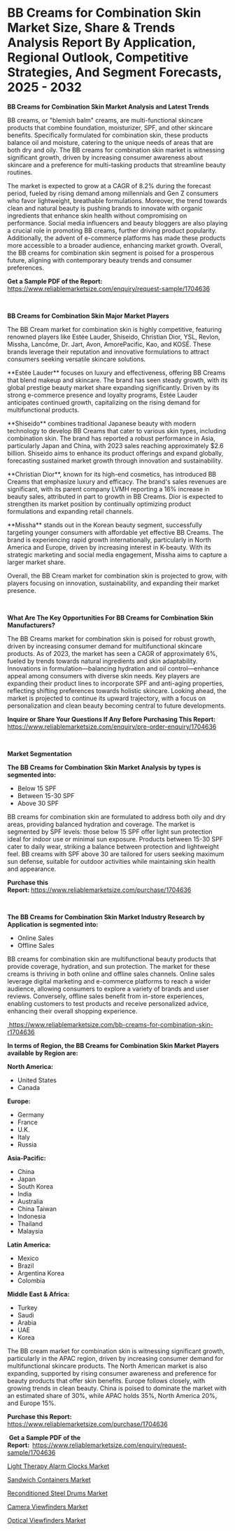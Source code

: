 <p><h1>BB Creams for Combination Skin Market Size, Share & Trends Analysis Report By Application, Regional Outlook, Competitive Strategies, And Segment Forecasts, 2025 - 2032</h1></p><p><strong>BB Creams for Combination Skin Market Analysis and Latest Trends</strong></p>
<p><p>BB creams, or "blemish balm" creams, are multi-functional skincare products that combine foundation, moisturizer, SPF, and other skincare benefits. Specifically formulated for combination skin, these products balance oil and moisture, catering to the unique needs of areas that are both dry and oily. The BB creams for combination skin market is witnessing significant growth, driven by increasing consumer awareness about skincare and a preference for multi-tasking products that streamline beauty routines.</p><p>The market is expected to grow at a CAGR of 8.2% during the forecast period, fueled by rising demand among millennials and Gen Z consumers who favor lightweight, breathable formulations. Moreover, the trend towards clean and natural beauty is pushing brands to innovate with organic ingredients that enhance skin health without compromising on performance. Social media influencers and beauty bloggers are also playing a crucial role in promoting BB creams, further driving product popularity. Additionally, the advent of e-commerce platforms has made these products more accessible to a broader audience, enhancing market growth. Overall, the BB creams for combination skin segment is poised for a prosperous future, aligning with contemporary beauty trends and consumer preferences.</p></p>
<p><strong>Get a Sample PDF of the Report:&nbsp;</strong> <a href="https://www.reliablemarketsize.com/enquiry/request-sample/1704636?utm_campaign=1879&utm_medium=2&utm_source=Github&utm_content=ia&utm_term=04042025&utm_id=bb-creams-for-combination-skin">https://www.reliablemarketsize.com/enquiry/request-sample/1704636</a></p>
<p>&nbsp;</p>
<p><strong>BB Creams for Combination Skin Major Market Players</strong></p>
<p><p>The BB Cream market for combination skin is highly competitive, featuring renowned players like Estée Lauder, Shiseido, Christian Dior, YSL, Revlon, Missha, Lancôme, Dr. Jart, Avon, AmorePacific, Kao, and KOSÉ. These brands leverage their reputation and innovative formulations to attract consumers seeking versatile skincare solutions.</p><p>**Estée Lauder** focuses on luxury and effectiveness, offering BB Creams that blend makeup and skincare. The brand has seen steady growth, with its global prestige beauty market share expanding significantly. Driven by its strong e-commerce presence and loyalty programs, Estée Lauder anticipates continued growth, capitalizing on the rising demand for multifunctional products.</p><p>**Shiseido** combines traditional Japanese beauty with modern technology to develop BB Creams that cater to various skin types, including combination skin. The brand has reported a robust performance in Asia, particularly Japan and China, with 2023 sales reaching approximately $2.6 billion. Shiseido aims to enhance its product offerings and expand globally, forecasting sustained market growth through innovation and sustainability.</p><p>**Christian Dior**, known for its high-end cosmetics, has introduced BB Creams that emphasize luxury and efficacy. The brand's sales revenues are significant, with its parent company LVMH reporting a 16% increase in beauty sales, attributed in part to growth in BB Creams. Dior is expected to strengthen its market position by continually optimizing product formulations and expanding retail channels.</p><p>**Missha** stands out in the Korean beauty segment, successfully targeting younger consumers with affordable yet effective BB Creams. The brand is experiencing rapid growth internationally, particularly in North America and Europe, driven by increasing interest in K-beauty. With its strategic marketing and social media engagement, Missha aims to capture a larger market share.</p><p>Overall, the BB Cream market for combination skin is projected to grow, with players focusing on innovation, sustainability, and expanding their market presence.</p></p>
<p>&nbsp;</p>
<p><strong>What Are The Key Opportunities For BB Creams for Combination Skin Manufacturers?</strong></p>
<p><p>The BB Creams market for combination skin is poised for robust growth, driven by increasing consumer demand for multifunctional skincare products. As of 2023, the market has seen a CAGR of approximately 6%, fueled by trends towards natural ingredients and skin adaptability. Innovations in formulation—balancing hydration and oil control—enhance appeal among consumers with diverse skin needs. Key players are expanding their product lines to incorporate SPF and anti-aging properties, reflecting shifting preferences towards holistic skincare. Looking ahead, the market is projected to continue its upward trajectory, with a focus on personalization and clean beauty becoming central to future developments.</p></p>
<p><strong>Inquire or Share Your Questions If Any Before Purchasing This Report:</strong> <a href="https://www.reliablemarketsize.com/enquiry/pre-order-enquiry/1704636?utm_campaign=1879&utm_medium=2&utm_source=Github&utm_content=ia&utm_term=04042025&utm_id=bb-creams-for-combination-skin">https://www.reliablemarketsize.com/enquiry/pre-order-enquiry/1704636</a></p>
<p>&nbsp;</p>
<p><strong>Market Segmentation</strong></p>
<p><strong>The BB Creams for Combination Skin Market Analysis by types is segmented into:</strong></p>
<p><ul><li>Below 15 SPF</li><li>Between 15-30 SPF</li><li>Above 30 SPF</li></ul></p>
<p><p>BB creams for combination skin are formulated to address both oily and dry areas, providing balanced hydration and coverage. The market is segmented by SPF levels: those below 15 SPF offer light sun protection ideal for indoor use or minimal sun exposure. Products between 15-30 SPF cater to daily wear, striking a balance between protection and lightweight feel. BB creams with SPF above 30 are tailored for users seeking maximum sun defense, suitable for outdoor activities while maintaining skin health and appearance.</p></p>
<p><strong>Purchase this Report:&nbsp;</strong><a href="https://www.reliablemarketsize.com/purchase/1704636?utm_campaign=1879&utm_medium=2&utm_source=Github&utm_content=ia&utm_term=04042025&utm_id=bb-creams-for-combination-skin">https://www.reliablemarketsize.com/purchase/1704636</a></p>
<p>&nbsp;</p>
<p><strong>The BB Creams for Combination Skin Market Industry Research by Application is segmented into:</strong></p>
<p><ul><li>Online Sales</li><li>Offline Sales</li></ul></p>
<p><p>BB creams for combination skin are multifunctional beauty products that provide coverage, hydration, and sun protection. The market for these creams is thriving in both online and offline sales channels. Online sales leverage digital marketing and e-commerce platforms to reach a wider audience, allowing consumers to explore a variety of brands and user reviews. Conversely, offline sales benefit from in-store experiences, enabling customers to test products and receive personalized advice, enhancing their overall shopping experience.</p></p>
<p><a href="https://www.reliablemarketsize.com/bb-creams-for-combination-skin-r1704636?utm_campaign=1879&utm_medium=2&utm_source=Github&utm_content=ia&utm_term=04042025&utm_id=bb-creams-for-combination-skin">&nbsp;https://www.reliablemarketsize.com/bb-creams-for-combination-skin-r1704636</a></p>
<p><strong>In terms of Region, the BB Creams for Combination Skin Market Players available by Region are:</strong></p>
<p>
    <p> <strong> North America: </strong>
        <ul>
            <li>United States</li>
            <li>Canada</li>
        </ul>
        </p> 
    <p> <strong> Europe: </strong>
        <ul>
            <li>Germany</li>
            <li>France</li>
            <li>U.K.</li>
            <li>Italy</li>
            <li>Russia</li>
        </ul>
        </p> 
    <p> <strong> Asia-Pacific: </strong>
        <ul>
            <li>China</li>
            <li>Japan</li>
            <li>South Korea</li>
            <li>India</li>
            <li>Australia</li>
            <li>China Taiwan</li>
            <li>Indonesia</li>
            <li>Thailand</li>
            <li>Malaysia</li>
        </ul>
        </p> 
    <p> <strong> Latin America: </strong>
        <ul>
            <li>Mexico</li>
            <li>Brazil</li>
            <li>Argentina Korea</li>
            <li>Colombia</li>
        </ul>
        </p> 
    <p> <strong> Middle East & Africa: </strong>
        <ul>
            <li>Turkey</li>
            <li>Saudi</li>
            <li>Arabia</li>
            <li>UAE</li>
            <li>Korea</li>
        </ul>
    </p>
    </p>
<p><p>The BB cream market for combination skin is witnessing significant growth, particularly in the APAC region, driven by increasing consumer demand for multifunctional skincare products. The North American market is also expanding, supported by rising consumer awareness and preference for beauty products that offer skin benefits. Europe follows closely, with growing trends in clean beauty. China is poised to dominate the market with an estimated share of 30%, while APAC holds 35%, North America 20%, and Europe 15%.</p></p>
<p><strong>Purchase this Report: </strong><a href="https://www.reliablemarketsize.com/purchase/1704636?utm_campaign=1879&utm_medium=2&utm_source=Github&utm_content=ia&utm_term=04042025&utm_id=bb-creams-for-combination-skin">https://www.reliablemarketsize.com/purchase/1704636</a></p>
<p>&nbsp;<strong>Get a Sample PDF of the Report:&nbsp;&nbsp;</strong><a href="https://www.reliablemarketsize.com/enquiry/request-sample/1704636?utm_campaign=1879&utm_medium=2&utm_source=Github&utm_content=ia&utm_term=04042025&utm_id=bb-creams-for-combination-skin">https://www.reliablemarketsize.com/enquiry/request-sample/1704636</a></p>
<p><strong></strong></p>
<p><p><a href="https://github.com/rullihipes6h/Market-Research-Report-List-1/blob/main/light-therapy-alarm-clocks-market.md?utm_campaign=1879&utm_medium=2&utm_source=Github&utm_content=ia&utm_term=04042025&utm_id=bb-creams-for-combination-skin">Light Therapy Alarm Clocks Market</a></p><p><a href="https://github.com/zeraikulkawb/Market-Research-Report-List-1/blob/main/sandwich-containers-market.md?utm_campaign=1879&utm_medium=2&utm_source=Github&utm_content=ia&utm_term=04042025&utm_id=bb-creams-for-combination-skin">Sandwich Containers Market</a></p><p><a href="https://github.com/dandatesha7q/Market-Research-Report-List-1/blob/main/reconditioned-steel-drums-market.md?utm_campaign=1879&utm_medium=2&utm_source=Github&utm_content=ia&utm_term=04042025&utm_id=bb-creams-for-combination-skin">Reconditioned Steel Drums Market</a></p><p><a href="https://github.com/rojannovarwd/Market-Research-Report-List-1/blob/main/camera-viewfinders-market.md?utm_campaign=1879&utm_medium=2&utm_source=Github&utm_content=ia&utm_term=04042025&utm_id=bb-creams-for-combination-skin">Camera Viewfinders Market</a></p><p><a href="https://github.com/dichkotuanny/Market-Research-Report-List-1/blob/main/optical-viewfinders-market.md?utm_campaign=1879&utm_medium=2&utm_source=Github&utm_content=ia&utm_term=04042025&utm_id=bb-creams-for-combination-skin">Optical Viewfinders Market</a></p></p>